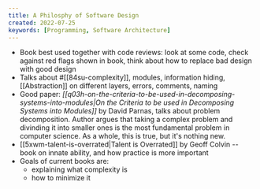 ```yaml
---
title: A Philosphy of Software Design
created: 2022-07-25
keywords: [Programming, Software Architecture]
---
```


- Book best used together with code reviews: look at some code, check against red flags shown in book, think about how to replace bad design with good design
- Talks about #[[84su-complexity]], modules, information hiding, [[Abstraction]] on different layers, errors, comments, naming
- Good paper: _[[q03h-on-the-criteria-to-be-used-in-decomposing-systems-into-modules|On the Criteria to be used in Decomposing Systems into Modules]]_ by David Parnas, talks about problem decomposition. Author argues that taking a complex problem and divinding it into smaller ones is the most fundamental problem in computer science. As a whole, this is true, but it's nothing new.
- [[5xwm-talent-is-overrated|Talent is Overrated]] by Geoff Colvin -- book on innate ability, and how practice is more important
- Goals of current books are:
  - explaining what complexity is
  - how to minimize it
